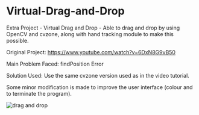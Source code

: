 # Virtual-Drag-and-Drop
Extra Project - Virtual Drag and Drop - Able to drag and drop by using OpenCV and cvzone, along with hand tracking module to make this possible.

Original Project: https://www.youtube.com/watch?v=6DxN8G9vB50

Main Problem Faced: findPosition Error

Solution Used: Use the same cvzone version used as in the video tutorial.

Some minor modification is made to improve the user interface (colour and to terminate the program).

![drag and drop](https://user-images.githubusercontent.com/65883921/135100591-70ff1183-72c0-4b56-a271-d2756c5b6ebe.png)
